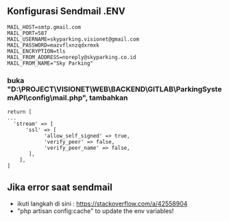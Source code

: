 
## Konfigurasi Sendmail .ENV
```
MAIL_HOST=smtp.gmail.com
MAIL_PORT=587
MAIL_USERNAME=skyparking.visionet@gmail.com
MAIL_PASSWORD=mazvflxnzqdxrmxk
MAIL_ENCRYPTION=tls
MAIL_FROM_ADDRESS=noreply@skyparking.co.id
MAIL_FROM_NAME="Sky Parking"
```
### buka "D:\PROJECT\VISIONET\WEB\BACKEND\GITLAB\ParkingSystemAPI\config\mail.php", tambahkan
```
return [
...
  'stream' => [
      'ssl' => [
            'allow_self_signed' => true,
            'verify_peer' => false,
            'verify_peer_name' => false,
       ],
    ],
]
```

## Jika error saat sendmail
- ikuti langkah di sini : https://stackoverflow.com/a/42558904
- "php artisan config:cache" to update the env variables!
